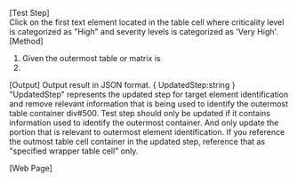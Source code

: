 [Test Step]  
Click on the first text element located in the table cell where criticality level is categorized as "High" and severity levels is categorized as 'Very High'.
[Method]
1. Given the outermost table or matrix is 
2. 
[Output]
Output result in JSON format.
{
UpdatedStep:string
}
 "UpdatedStep" represents the updated step for target element identification and remove relevant information that is being used to identify the outermost table container div#500. Test step should only be updated if it contains information used to identify the outermost container. And only update the portion that is relevant to outermost element identification. If you reference the outmost table cell container in the updated step, reference that as "specified wrapper table cell" only. 

 [Web Page]   